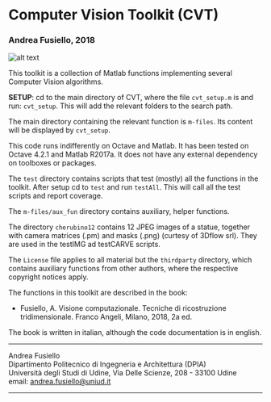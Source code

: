 # Computer Vision Toolkit (CVT)

### Andrea Fusiello, 2018

![alt text](http://www.diegm.uniud.it/fusiello/demo/toolkit/banner.jpg)

This toolkit is a collection of Matlab functions implementing
several Computer Vision algorithms.

**SETUP**: cd to the main directory of CVT, where the file
`cvt_setup.m` is and run: `cvt_setup`. This will add the relevant
folders to the search path.

The main directory containing the relevant function is `m-files`.
Its content will be displayed by `cvt_setup`.

This code runs indifferently on Octave and Matlab. It has been
tested on Octave 4.2.1 and Matlab R2017a. It does not have any
external dependency on toolboxes or packages.

The `test` directory contains scripts that test (mostly) all the
functions in the toolkit.  After setup cd to `test` and
run `testAll`. This will call all the test scripts and report
coverage.

The `m-files/aux_fun` directory contains auxiliary, helper functions. 

The directory `cherubino12` contains 12 JPEG images of a statue,
together with camera matrices (.pm) and masks (.png) (curtesy of
3Dflow srl).  They are used in the testIMG ad testCARVE scripts.

The `License` file applies to all material but the `thirdparty` 
directory, which contains auxiliary functions from other authors, 
where the respective copyright notices apply.

The functions in this toolkit are described in the book:

* Fusiello, A. Visione computazionale. Tecniche di ricostruzione tridimensionale.  Franco Angeli, Milano, 2018, 2a ed.

The book is written in italian, although the code documentation
is in english.


---
Andrea Fusiello                
Dipartimento Politecnico di Ingegneria e Architettura (DPIA)  
Università degli Studi di Udine, Via Delle Scienze, 208 - 33100 Udine  
email: <andrea.fusiello@uniud.it>

---

